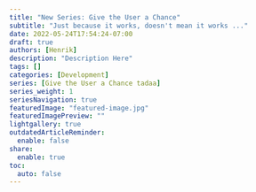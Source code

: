 ```yaml
---
title: "New Series: Give the User a Chance"
subtitle: "Just because it works, doesn't mean it works ..."
date: 2022-05-24T17:54:24-07:00
draft: true
authors: [Henrik]
description: "Description Here"
tags: []
categories: [Development]
series: [Give the User a Chance tadaa]
series_weight: 1
seriesNavigation: true
featuredImage: "featured-image.jpg"
featuredImagePreview: ""
lightgallery: true
outdatedArticleReminder:
  enable: false
share:
  enable: true
toc: 
  auto: false
---
```

